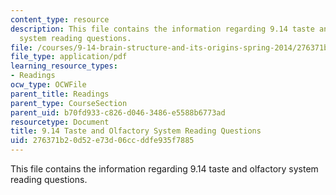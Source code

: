 ```yaml
---
content_type: resource
description: This file contains the information regarding 9.14 taste and olfactory
  system reading questions.
file: /courses/9-14-brain-structure-and-its-origins-spring-2014/276371b20d52e73d06ccddfe935f7885_MIT9_14S14_TasteReadQue.pdf
file_type: application/pdf
learning_resource_types:
- Readings
ocw_type: OCWFile
parent_title: Readings
parent_type: CourseSection
parent_uid: b70fd933-c826-d046-3486-e5588b6773ad
resourcetype: Document
title: 9.14 Taste and Olfactory System Reading Questions
uid: 276371b2-0d52-e73d-06cc-ddfe935f7885
---
```

This file contains the information regarding 9.14 taste and olfactory system reading questions.

